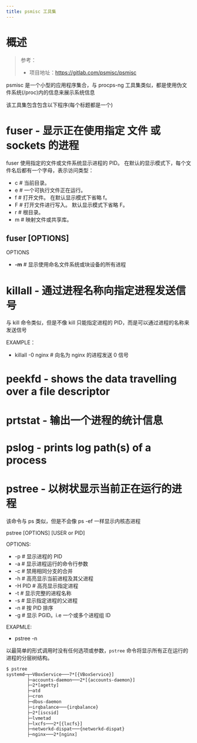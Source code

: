 ```yaml
---
title: psmisc 工具集
---
```


# 概述

> 参考：
> - 项目地址：<https://gitlab.com/psmisc/psmisc>

psmisc 是一个小型的应用程序集合，与 procps-ng 工具集类似，都是使用伪文件系统(/proc)内的信息来展示系统信息

该工具集包含包含以下程序(每个标题都是一个)

# fuser - 显示正在使用指定 文件 或 sockets 的进程

fuser 使用指定的文件或文件系统显示进程的 PID。 在默认的显示模式下，每个文件名后都有一个字母，表示访问类型：

- c # 当前目录。
- e # 一个可执行文件正在运行。
- f # 打开文件。 在默认显示模式下省略 f。
- F # 打开文件进行写入。 默认显示模式下省略 F。
- r # 根目录。
- m # 映射文件或共享库。

## fuser \[OPTIONS]

OPTIONS

- **-m** # 显示使用命名文件系统或块设备的所有进程

# killall - 通过进程名称向指定进程发送信号

与 kill 命令类似，但是不像 kill 只能指定进程的 PID，而是可以通过进程的名称来发送信号

EXAMPLE：

- killall -0 nginx # 向名为 nginx 的进程发送 0 信号

# peekfd - shows the data travelling over a file descriptor

# prtstat - 输出一个进程的统计信息

# pslog - prints log path(s) of a process

# pstree - 以树状显示当前正在运行的进程

该命令与 ps 类似，但是不会像 ps -ef 一样显示内核态进程

pstree \[OPTIONS] \[USER or PID]

OPTIONS:

- -p # 显示进程的 PID
- -a # 显示进程运行的命令行参数
- -c # 禁用相同分支的合并
- -h # 高亮显示当前进程及其父进程
- -H PID # 高亮显示指定进程
- -t # 显示完整的进程名称
- -s # 显示指定进程的父进程
- -n # 按 PID 排序
- -g # 显示 PGID。i.e 一个或多个进程组 ID

EXAPMLE:

- pstree -n

以最简单的形式调用时没有任何选项或参数，`pstree` 命令将显示所有正在运行的进程的分层树结构。

```bash
$ pstree
systemd─┬─VBoxService───7*[{VBoxService}]
		├─accounts-daemon───2*[{accounts-daemon}]
		├─2*[agetty]
		├─atd
		├─cron
		├─dbus-daemon
		├─irqbalance───{irqbalance}
		├─2*[iscsid]
		├─lvmetad
		├─lxcfs───2*[{lxcfs}]
		├─networkd-dispat───{networkd-dispat}
		├─nginx───2*[nginx]
```
